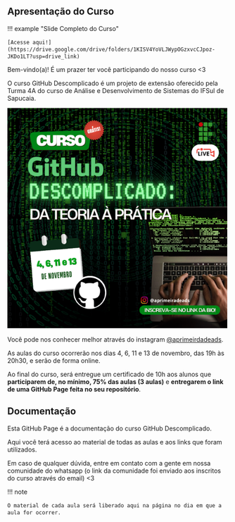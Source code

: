 ## Apresentação do Curso

!!! example "Slide Completo do Curso"

    [Acesse aqui!](https://drive.google.com/drive/folders/1KISV4YoVLJWypOGzxvcCJpoz-JKDo1LT?usp=drive_link)

Bem-vindo(a)! É um prazer ter você participando do nosso curso <3

O curso GitHub Descomplicado é um projeto de extensão oferecido pela Turma 4A do curso de Análise e Desenvolvimento de Sistemas do IFSul de Sapucaia.

![Folder](./img/folder.png)

Você pode nos conhecer melhor através do instagram [@aprimeirdadeads](https://www.instagram.com/aprimeiradeads/).

As aulas do curso ocorrerão nos dias 4, 6, 11 e 13 de novembro, das 19h às 20h30, e serão de forma online.

Ao final do curso, será entregue um certificado de 10h aos alunos que **participarem de, no mínimo, 75% das aulas (3 aulas)** e **entregarem o link de uma GitHub Page feita no seu repositório**.

## Documentação

Esta GitHub Page é a documentação do curso GitHub Descomplicado. 

Aqui você terá acesso ao material de todas as aulas e aos links que foram utilizados.

Em caso de qualquer dúvida, entre em contato com a gente em nossa comunidade do whatsapp (o link da comunidade foi enviado aos inscritos do curso através do email) <3

!!! note

    O material de cada aula será liberado aqui na página no dia em que a aula for ocorrer.



